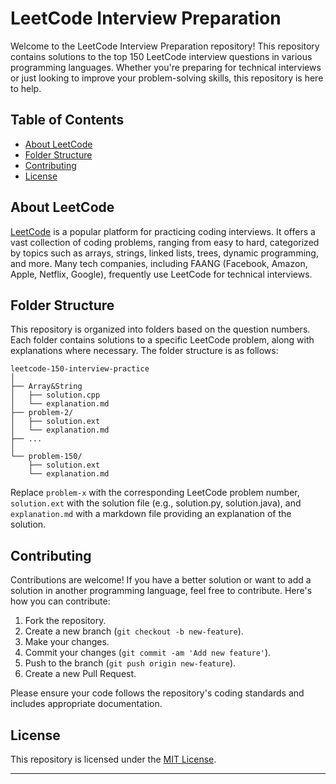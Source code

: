 # LeetCode Interview Preparation

Welcome to the LeetCode Interview Preparation repository! This repository contains solutions to the top 150 LeetCode interview questions in various programming languages. Whether you're preparing for technical interviews or just looking to improve your problem-solving skills, this repository is here to help.

## Table of Contents

- [About LeetCode](#about-leetcode)
- [Folder Structure](#folder-structure)
- [Contributing](#contributing)
- [License](#license)

## About LeetCode

[LeetCode](https://leetcode.com/) is a popular platform for practicing coding interviews. It offers a vast collection of coding problems, ranging from easy to hard, categorized by topics such as arrays, strings, linked lists, trees, dynamic programming, and more. Many tech companies, including FAANG (Facebook, Amazon, Apple, Netflix, Google), frequently use LeetCode for technical interviews.

## Folder Structure

This repository is organized into folders based on the question numbers. Each folder contains solutions to a specific LeetCode problem, along with explanations where necessary. The folder structure is as follows:

```
leetcode-150-interview-practice
│
├── Array&String
│   ├── solution.cpp
│   └── explanation.md
├── problem-2/
│   ├── solution.ext
│   └── explanation.md
├── ...
│
└── problem-150/
    ├── solution.ext
    └── explanation.md
```

Replace `problem-x` with the corresponding LeetCode problem number, `solution.ext` with the solution file (e.g., solution.py, solution.java), and `explanation.md` with a markdown file providing an explanation of the solution.

## Contributing

Contributions are welcome! If you have a better solution or want to add a solution in another programming language, feel free to contribute. Here's how you can contribute:

1. Fork the repository.
2. Create a new branch (`git checkout -b new-feature`).
3. Make your changes.
4. Commit your changes (`git commit -am 'Add new feature'`).
5. Push to the branch (`git push origin new-feature`).
6. Create a new Pull Request.

Please ensure your code follows the repository's coding standards and includes appropriate documentation.

## License

This repository is licensed under the [MIT License](LICENSE).

---
